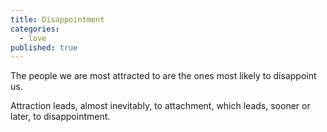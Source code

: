 ```yaml
---
title: Disappointment
categories:
  - love
published: true
---
```


The people
we are most attracted to
are the ones most likely
to disappoint us.

Attraction leads,
almost inevitably,
to attachment,
which leads,
sooner or later,
to disappointment.
